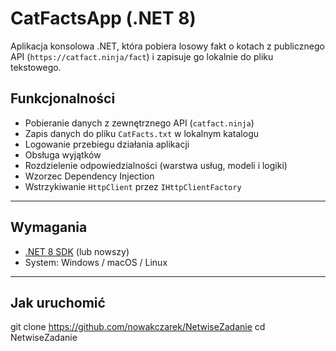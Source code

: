 # CatFactsApp (.NET 8)  
Aplikacja konsolowa .NET, która pobiera losowy fakt o kotach z publicznego API (`https://catfact.ninja/fact`) i zapisuje go lokalnie do pliku tekstowego.

## Funkcjonalności

- Pobieranie danych z zewnętrznego API (`catfact.ninja`)
- Zapis danych do pliku `CatFacts.txt` w lokalnym katalogu
- Logowanie przebiegu działania aplikacji
- Obsługa wyjątków
- Rozdzielenie odpowiedzialności (warstwa usług, modeli i logiki)
- Wzorzec Dependency Injection
- Wstrzykiwanie `HttpClient` przez `IHttpClientFactory`

---

## Wymagania

- [.NET 8 SDK](https://dotnet.microsoft.com/en-us/download/dotnet/8.0) (lub nowszy)
- System: Windows / macOS / Linux

---

## Jak uruchomić
git clone https://github.com/nowakczarek/NetwiseZadanie
cd NetwiseZadanie
